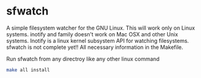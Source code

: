 # sfwatch
A simple filesystem watcher for the GNU Linux. This will work only on Linux systems. inotify and family doesn't work on
Mac OSX and other Unix systems. Inotify is a linux kernel subsystem API for watching filesystems. sfwatch is not complete yet!! All necessary information in the Makefile.



Run sfwatch from any directroy like any other linux command
```bash
make all install 

```
